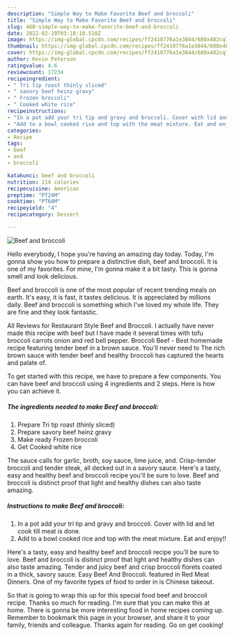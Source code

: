 ```yaml
---
description: "Simple Way to Make Favorite Beef and broccoli"
title: "Simple Way to Make Favorite Beef and broccoli"
slug: 460-simple-way-to-make-favorite-beef-and-broccoli
date: 2022-02-10T03:18:10.510Z
image: https://img-global.cpcdn.com/recipes/ff2410776a1e3844/680x482cq70/beef-and-broccoli-recipe-main-photo.jpg
thumbnail: https://img-global.cpcdn.com/recipes/ff2410776a1e3844/680x482cq70/beef-and-broccoli-recipe-main-photo.jpg
cover: https://img-global.cpcdn.com/recipes/ff2410776a1e3844/680x482cq70/beef-and-broccoli-recipe-main-photo.jpg
author: Kevin Peterson
ratingvalue: 4.6
reviewcount: 17234
recipeingredient:
- " Tri tip roast thinly sliced"
- " savory beef heinz gravy"
- " Frozen broccoli"
- " Cooked white rice"
recipeinstructions:
- "In a pot add your tri tip and gravy and broccoli. Cover with lid and let cook till meat is done."
- "Add to a bowl cooked rice and top with the meat mixture. Eat and enjoy!!"
categories:
- Recipe
tags:
- beef
- and
- broccoli

katakunci: beef and broccoli 
nutrition: 214 calories
recipecuisine: American
preptime: "PT24M"
cooktime: "PT60M"
recipeyield: "4"
recipecategory: Dessert

---
```



![Beef and broccoli](https://img-global.cpcdn.com/recipes/ff2410776a1e3844/680x482cq70/beef-and-broccoli-recipe-main-photo.jpg)

Hello everybody, I hope you're having an amazing day today. Today, I'm gonna show you how to prepare a distinctive dish, beef and broccoli. It is one of my favorites. For mine, I'm gonna make it a bit tasty. This is gonna smell and look delicious.

Beef and broccoli is one of the most popular of recent trending meals on earth. It's easy, it is fast, it tastes delicious. It is appreciated by millions daily. Beef and broccoli is something which I've loved my whole life. They are fine and they look fantastic.

All Reviews for Restaurant Style Beef and Broccoli. I actually have never made this recipe with beef but I have made it several times with tofu broccoli carrots onion and red bell pepper. Broccoli Beef - Best homemade recipe featuring tender beef in a brown sauce. You&#39;ll never need to The rich brown sauce with tender beef and healthy broccoli has captured the hearts and palate of.


To get started with this recipe, we have to prepare a few components. You can have beef and broccoli using 4 ingredients and 2 steps. Here is how you can achieve it.

<!--inarticleads1-->

##### The ingredients needed to make Beef and broccoli:

1. Prepare  Tri tip roast (thinly sliced)
1. Prepare  savory beef heinz gravy
1. Make ready  Frozen broccoli
1. Get  Cooked white rice


The sauce calls for garlic, broth, soy sauce, lime juice, and. Crisp-tender broccoli and tender steak, all decked out in a savory sauce. Here&#39;s a tasty, easy and healthy beef and broccoli recipe you&#39;ll be sure to love. Beef and broccoli is distinct proof that light and healthy dishes can also taste amazing. 

<!--inarticleads2-->

##### Instructions to make Beef and broccoli:

1. In a pot add your tri tip and gravy and broccoli. Cover with lid and let cook till meat is done.
1. Add to a bowl cooked rice and top with the meat mixture. Eat and enjoy!!


Here&#39;s a tasty, easy and healthy beef and broccoli recipe you&#39;ll be sure to love. Beef and broccoli is distinct proof that light and healthy dishes can also taste amazing. Tender and juicy beef and crisp broccoli florets coated in a thick, savory sauce. Easy Beef And Broccoli. featured in Red Meat Dinners. One of my favorite types of food to order in is Chinese takeout. 

So that is going to wrap this up for this special food beef and broccoli recipe. Thanks so much for reading. I'm sure that you can make this at home. There is gonna be more interesting food in home recipes coming up. Remember to bookmark this page in your browser, and share it to your family, friends and colleague. Thanks again for reading. Go on get cooking!
